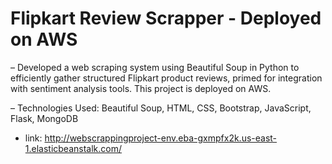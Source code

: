 # Flipkart Review Scrapper - Deployed on AWS 
– Developed a web scraping system using Beautiful Soup in Python to efficiently gather structured Flipkart product
reviews, primed for integration with sentiment analysis tools. This project is deployed on AWS.

– Technologies Used: Beautiful Soup, HTML, CSS, Bootstrap, JavaScript, Flask, MongoDB
- link: http://webscrappingproject-env.eba-gxmpfx2k.us-east-1.elasticbeanstalk.com/
